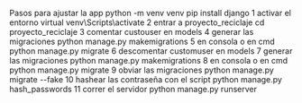 Pasos para ajustar la app 
  python -m venv venv
  pip install django
1 activar el entorno virtual 
  venv\Scripts\activate
2 entrar a proyecto_reciclaje
  cd proyecto_reciclaje
3 comentar custouser en models
4 generar las migraciones
  python manage.py makemigrations
5 en consola o en cmd 
  python manage.py migrate 
6 descomentar customuser en models
7 generar las migraciones
  python manage.py makemigrations
8 en consola o en cmd 
  python manage.py migrate 
9 obviar las migraciones 
  python manage.py migrate --fake
10 hashear las contraseña con el script
  python manage.py hash_passwords
11 correr el servidor 
  python manage.py runserver